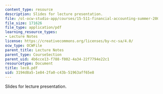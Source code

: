 ```yaml
---
content_type: resource
description: Slides for lecture presentation.
file: /ol-ocw-studio-app/courses/15-511-financial-accounting-summer-2004/3194d8a51e842fa0c43b51963aff65e8_lec8.pdf
file_size: 171626
file_type: application/pdf
learning_resource_types:
- Lecture Notes
license: https://creativecommons.org/licenses/by-nc-sa/4.0/
ocw_type: OCWFile
parent_title: Lecture Notes
parent_type: CourseSection
parent_uid: 4b6cce13-f788-f002-4a34-22f7794e22c1
resourcetype: Document
title: lec8.pdf
uid: 3194d8a5-1e84-2fa0-c43b-51963aff65e8
---
```

Slides for lecture presentation.